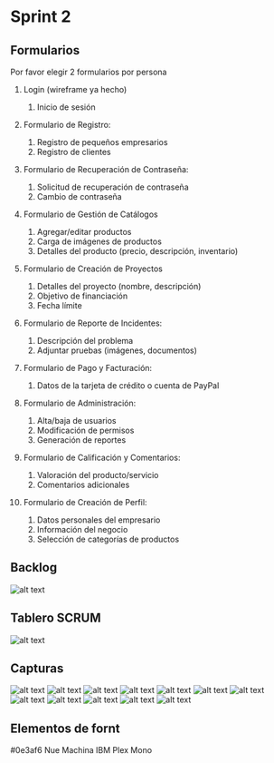 # Sprint 2

## Formularios

Por favor elegir 2 formularios por persona

1. Login (wireframe ya hecho)
   1. Inicio de sesión

2. Formulario de Registro:
   1. Registro de pequeños empresarios
   2. Registro de clientes

3. Formulario de Recuperación de Contraseña:
   1. Solicitud de recuperación de contraseña
   2. Cambio de contraseña

4. Formulario de Gestión de Catálogos
   1. Agregar/editar productos
   2. Carga de imágenes de productos
   3. Detalles del producto (precio, descripción, inventario)

5. Formulario de Creación de Proyectos
   1. Detalles del proyecto (nombre, descripción)
   2. Objetivo de financiación
   3. Fecha límite

6. Formulario de Reporte de Incidentes:
   1. Descripción del problema
   2. Adjuntar pruebas (imágenes, documentos)

7. Formulario de Pago y Facturación:
   1. Datos de la tarjeta de crédito o cuenta de PayPal

8. Formulario de Administración:
   1. Alta/baja de usuarios
   2. Modificación de permisos
   3. Generación de reportes

9. Formulario de Calificación y Comentarios:
   1. Valoración del producto/servicio
   2. Comentarios adicionales

10. Formulario de Creación de Perfil:
    1. Datos personales del empresario
    2. Información del negocio
    3. Selección de categorías de productos

## Backlog

![alt text](image-12.png)

## Tablero SCRUM

![alt text](image-13.png)

## Capturas

![alt text](image.png)
![alt text](image-1.png)
![alt text](image-2.png)
![alt text](image-3.png)
![alt text](image-4.png)
![alt text](image-5.png)
![alt text](image-6.png)
![alt text](image-7.png)
![alt text](image-8.png)
![alt text](image-9.png)
![alt text](image-10.png)
![alt text](image-11.png)

## Elementos de fornt

#0e3af6
Nue Machina
IBM Plex Mono
